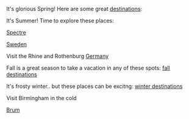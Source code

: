It's glorious Spring! Here are some great [destinations](spring/spring.md):

It's Summer! Time to explore these places:

[Spectre](spectre/spectre.md)

[Sweden](https://youtu.be/5KYm1UpXiq0?t=53s)

Visit the Rhine and Rothenburg
[Germany](https://www.youtube.com/watch?v=uD9b7mP6whk)

Fall is a great season to take a vacation in any of these spots:
[fall destinations](fall/fall.md)

It's frosty winter.. but these places can be excitng:
[winter destinations](winter/winter.md)

Visit Birmingham in the cold

[Brum](https://en.wikipedia.org/wiki/Birmingham)
